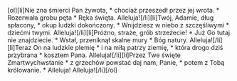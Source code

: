 [ol][li]Nie zna śmierci Pan żywota, * chociaż przeszedł przez jej wrota. * Rozerwała grobu pęta * Ręka święta. Alleluja![/li][li]Twój, Adamie, dług spłacony, * okup ludzki dokończony. * Wnijdziesz w niebo z szczęśliwymi * dziećmi twymi. Alleluja![/li][li]Próżno, straże, grób strzeżecie! * Już Go tutaj nie znajdziecie. * Wstał, przeniknął skalne mury * Bóg natury. Alleluja![/li][li]Teraz On na ludzkie plemię * i na miłą patrzy ziemię, * która drogo dziś przybrana * kosztem Pana. Alleluja![/li][li]Przez Twe święte Zmartwychwstanie * z grzechów powstać daj nam, Panie, * potem z Tobą królowanie. * Alleluja! Alleluja![/li][/ol]